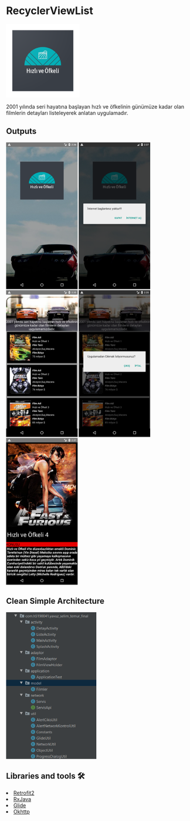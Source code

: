 # RecyclerViewList

<p align="left">
  <img src="https://raw.githubusercontent.com/Yavuztmrrr/RecyclerViewList/main/images/laucnher.png" height="200" />
</p>

 2001 yılında seri hayatına başlayan hızlı ve öfkelinin günümüze kadar olan filmlerin detayları listeleyerek anlatan uygulamadır.

<h2 id="Outputs">Outputs</h2>
<p>
  <img height= "400"   src="https://raw.githubusercontent.com/Yavuztmrrr/RecyclerViewList/main/Screens/SplashActivity.png" alt="SS1" />
  <img height= "400"  src="https://raw.githubusercontent.com/Yavuztmrrr/RecyclerViewList/main/Screens/SplahsActivityNetwork.png" alt="SS2" />
  <img height= "400"  src="https://raw.githubusercontent.com/Yavuztmrrr/RecyclerViewList/main/Screens/ListAcivity.png" alt="SS3" />
  <img height= "400" src="https://raw.githubusercontent.com/Yavuztmrrr/RecyclerViewList/main/Screens/ListActivityAlert.png" alt="SS4" />
  <img height= "400" src="https://raw.githubusercontent.com/Yavuztmrrr/RecyclerViewList/main/Screens/DetayActivity.png" alt="SS5" />
</p>

## Clean Simple Architecture
<p align="left">
  <img src="https://raw.githubusercontent.com/Yavuztmrrr/RecyclerViewList/main/images/mvc.png" height="400" />
</p>

## Libraries and tools 🛠
<li><a href="https://github.com/square/retrofit">Retrofit2</a></li>
<li><a href="https://github.com/ReactiveX/RxJava">RxJava</a></li>
<li><a href="https://github.com/bumptech/glide">Glide</a></li>
<li><a href="https://github.com/square/okhttp">Okhttp</a></li>

